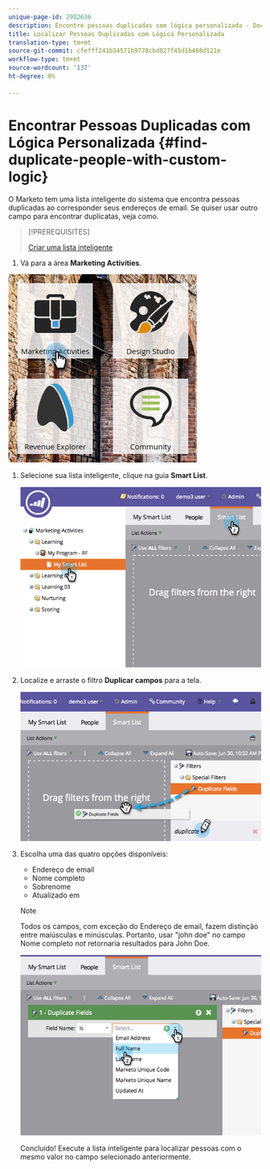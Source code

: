 ```yaml
---
unique-page-id: 2952636
description: Encontre pessoas duplicadas com lógica personalizada - Documentos do Marketo - Documentação do produto
title: Localizar Pessoas Duplicadas com Lógica Personalizada
translation-type: tm+mt
source-git-commit: cfefff241b34571b9778cbd827f45d1b468d121e
workflow-type: tm+mt
source-wordcount: '137'
ht-degree: 0%

---
```



# Encontrar Pessoas Duplicadas com Lógica Personalizada {#find-duplicate-people-with-custom-logic}

O Marketo tem uma lista inteligente do sistema que encontra pessoas duplicadas ao corresponder seus endereços de email. Se quiser usar outro campo para encontrar duplicatas, veja como.

>[!PREREQUISITES]
>
>[Criar uma lista inteligente](/help/marketo/product-docs/core-marketo-concepts/smart-lists-and-static-lists/creating-a-smart-list/create-a-smart-list.md)

1. Vá para a área **Marketing Activities**.

![](assets/ma-2.png)

1. Selecione sua lista inteligente, clique na guia **Smart List**.

   ![](assets/two-4.png)

1. Localize e arraste o filtro **Duplicar campos** para a tela.

   ![](assets/three-4.png)

1. Escolha uma das quatro opções disponíveis:

   * Endereço de email
   * Nome completo
   * Sobrenome
   * Atualizado em

   >[!NOTE]
   >
   >Todos os campos, com exceção do Endereço de email, fazem distinção entre maiúsculas e minúsculas. Portanto, usar &quot;john doe&quot; no campo Nome completo _not_ retornaria resultados para John Doe.

   ![](assets/four-2.png)

   Concluído! Execute a lista inteligente para localizar pessoas com o mesmo valor no campo selecionado anteriormente.
